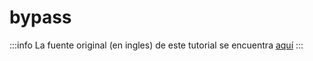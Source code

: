 # bypass

:::info
La fuente original (en ingles) de este tutorial se encuentra [aquí](https://mswjs.io/docs/api/bypass)
:::
